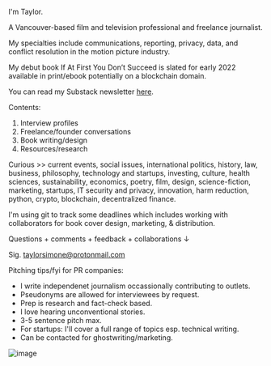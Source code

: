 
I'm Taylor.

A Vancouver-based film and television professional and freelance journalist. 

My specialties include communications, reporting, privacy, data, and conflict resolution in the motion picture industry.

My debut book If At First You Don’t Succeed is slated for early 2022 available in print/ebook potentially on a blockchain domain.


You can read my Substack newsletter [here](https://taylorsimone.substack.com/about).

Contents:

1. Interview profiles
2. Freelance/founder conversations
3. Book writing/design
4. Resources/research

Curious >> current events, social issues, international politics, history, law, business, philosophy, technology and startups, investing, culture, health sciences, sustainability, economics, poetry, film, design, science-fiction, marketing, startups, IT security and privacy, innovation, harm reduction, python, crypto, blockchain, decentralized finance.


I'm using git to track some deadlines which includes working with collaborators for book cover design, marketing, & distribution.
 
 Questions + comments + feedback + collaborations ↓
 
 Sig. taylorsimone@protonmail.com
 
 Pitching tips/fyi for PR companies:
 - I write independenet journalism occassionally contributing to outlets.
 - Pseudonyms are allowed for interviewees by request.
 - Prep is research and fact-check based. 
 - I love hearing unconventional stories.
 - 3-5 sentence pitch max.
 - For startups: I'll cover a full range of topics esp. technical writing.
 - Can be contacted for ghostwriting/marketing.
 

![image](https://user-images.githubusercontent.com/66944491/122100308-e2ab5f80-cdc7-11eb-8d45-370981c1f24e.png)
